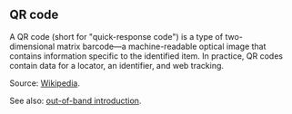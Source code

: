 ## QR code

<p class="c8"><span>A QR code (short for "quick-response code") is a type of </span><span>two-dimensional</span><span>&nbsp;</span><span>matrix barcode—</span><span class="c0">a machine-readable optical image that contains information specific to the identified item. In practice, QR codes contain data for a locator, an identifier, and web tracking.</span></p><p class="c8"><span>Source: </span><span class="c2"><a class="c3" href="https://www.google.com/url?q=https://en.wikipedia.org/wiki/QR_code&amp;sa=D&amp;source=editors&amp;ust=1706779842797965&amp;usg=AOvVaw12wNLDLiV9lAplohlUuQ_w">Wikipedia</a></span><span class="c0">.</span></p><p class="c8"><span>See also: </span><span class="c2"><a class="c3" href="#h.tsslu4lnog0s">out-of-band introduction</a></span><span>.</span></p>

